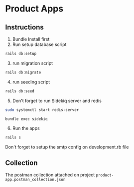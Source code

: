 # Product Apps
## Instructions
1. Bundle Install first
2. Run setup database script
```bash
rails db:setup
```
3. run migration script
```bash
rails db:migrate
```
4. run seeding script
```bash
rails db:seed
```
5. Don't forget to run Sidekiq server and redis
```bash
sudo systemctl start redis-server
```
```bash
bundle exec sidekiq
```
6. Run the apps
```bash
rails s
```

Don't forget to setup the smtp config on development.rb file

## Collection
The postman collection attached on project 
```product-app.postman_collection.json ```